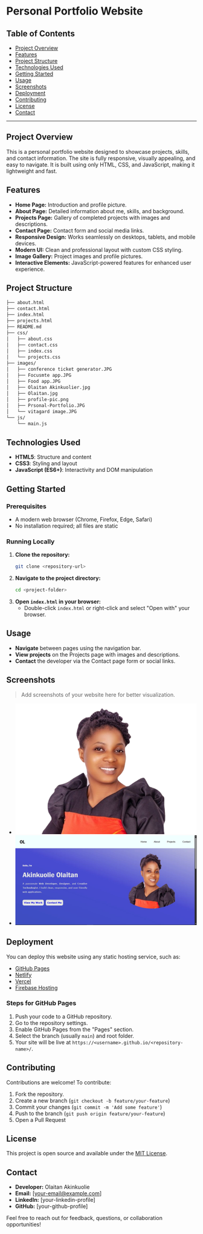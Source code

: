 
# Personal Portfolio Website

## Table of Contents
- [Project Overview](#project-overview)
- [Features](#features)
- [Project Structure](#project-structure)
- [Technologies Used](#technologies-used)
- [Getting Started](#getting-started)
- [Usage](#usage)
- [Screenshots](#screenshots)
- [Deployment](#deployment)
- [Contributing](#contributing)
- [License](#license)
- [Contact](#contact)

---

## Project Overview
This is a personal portfolio website designed to showcase projects, skills, and contact information. The site is fully responsive, visually appealing, and easy to navigate. It is built using only HTML, CSS, and JavaScript, making it lightweight and fast.

## Features
- **Home Page:** Introduction and profile picture.
- **About Page:** Detailed information about me, skills, and background.
- **Projects Page:** Gallery of completed projects with images and descriptions.
- **Contact Page:** Contact form and social media links.
- **Responsive Design:** Works seamlessly on desktops, tablets, and mobile devices.
- **Modern UI:** Clean and professional layout with custom CSS styling.
- **Image Gallery:** Project images and profile pictures.
- **Interactive Elements:** JavaScript-powered features for enhanced user experience.

## Project Structure
```
├── about.html
├── contact.html
├── index.html
├── projects.html
├── README.md
├── css/
│   ├── about.css
│   ├── contact.css
│   ├── index.css
│   └── projects.css
├── images/
│   ├── conference ticket generator.JPG
│   ├── Focusmte app.JPG
│   ├── Food app.JPG
│   ├── Olaitan Akinkuolier.jpg
│   ├── Olaitan.jpg
│   ├── profile-pic.png
│   ├── Prsonal-Portfolio.JPG
│   └── vitagard image.JPG
└── js/
    └── main.js
```

## Technologies Used
- **HTML5**: Structure and content
- **CSS3**: Styling and layout
- **JavaScript (ES6+)**: Interactivity and DOM manipulation

## Getting Started

### Prerequisites
- A modern web browser (Chrome, Firefox, Edge, Safari)
- No installation required; all files are static

### Running Locally
1. **Clone the repository:**
   ```sh
   git clone <repository-url>
   ```
2. **Navigate to the project directory:**
   ```sh
   cd <project-folder>
   ```
3. **Open `index.html` in your browser:**
   - Double-click `index.html` or right-click and select "Open with" your browser.

## Usage
- **Navigate** between pages using the navigation bar.
- **View projects** on the Projects page with images and descriptions.
- **Contact** the developer via the Contact page form or social links.

## Screenshots
> Add screenshots of your website here for better visualization.

- ![Home Page](images/profile-pic.png)
- ![Project Example](images/Prsonal-Portfolio.JPG)

## Deployment
You can deploy this website using any static hosting service, such as:
- [GitHub Pages](https://pages.github.com/)
- [Netlify](https://www.netlify.com/)
- [Vercel](https://vercel.com/)
- [Firebase Hosting](https://firebase.google.com/products/hosting)

### Steps for GitHub Pages
1. Push your code to a GitHub repository.
2. Go to the repository settings.
3. Enable GitHub Pages from the "Pages" section.
4. Select the branch (usually `main`) and root folder.
5. Your site will be live at `https://<username>.github.io/<repository-name>/`.

## Contributing
Contributions are welcome! To contribute:
1. Fork the repository.
2. Create a new branch (`git checkout -b feature/your-feature`)
3. Commit your changes (`git commit -m 'Add some feature'`)
4. Push to the branch (`git push origin feature/your-feature`)
5. Open a Pull Request

## License
This project is open source and available under the [MIT License](LICENSE).

## Contact
- **Developer:** Olaitan Akinkuolie
- **Email:** [your-email@example.com]
- **LinkedIn:** [your-linkedin-profile]
- **GitHub:** [your-github-profile]

Feel free to reach out for feedback, questions, or collaboration opportunities!
